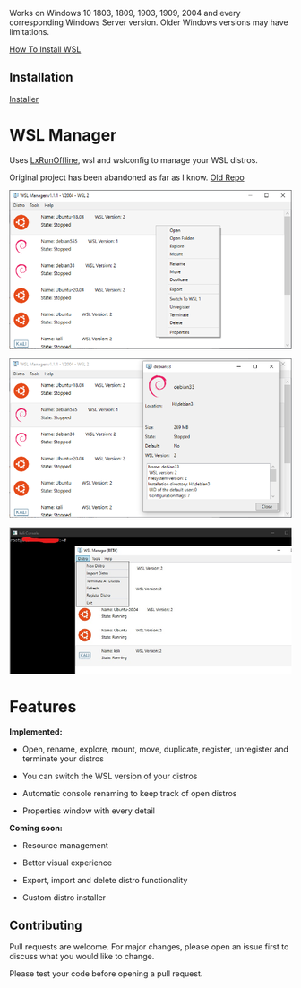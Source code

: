 Works on Windows 10 1803, 1809, 1903, 1909, 2004 and every corresponding Windows Server version.
Older Windows versions may have limitations.

[How To Install WSL](https://docs.microsoft.com/en-us/windows/wsl/about)

## Installation

[Installer](https://github.com/visdauas/WSL-Manager/releases/download/v1.1.1/wsl-manager-installer-x64.exe)

# WSL Manager

Uses [LxRunOffline](https://github.com/DDoSolitary/LxRunOffline), wsl and wslconfig to manage your WSL distros.

Original project has been abandoned as far as I know.
[Old Repo](https://github.com/wslhub/WSL-DistroManager)

![Alt text](Screenshots/screenshot1.png?raw=true)

![Alt text](Screenshots/screenshot2.png?raw=true)

![Alt text](Screenshots/screenshot3.jpg?raw=true)

# Features
  **Implemented:**

  - Open, rename, explore, mount, move, duplicate, register, unregister and terminate your distros

  - You can switch the WSL version of your distros

  - Automatic console renaming to keep track of open distros

  - Properties window with every detail

  **Coming soon:**

  - Resource management

  - Better visual experience

  - Export, import and delete distro functionality

  - Custom distro installer

## Contributing
Pull requests are welcome. For major changes, please open an issue first to discuss what you would like to change.

Please test your code before opening a pull request.
